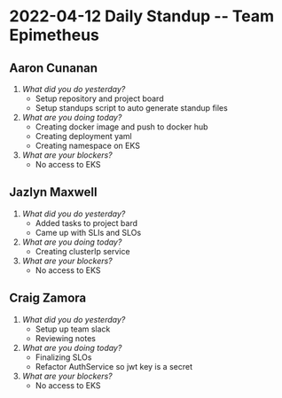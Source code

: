 # 2022-04-12 Daily Standup -- Team Epimetheus

## Aaron Cunanan
1. *What did you do yesterday?*
    - Setup repository and project board
    - Setup standups script to auto generate standup files
2. *What are you doing today?*
    - Creating docker image and push to docker hub
    - Creating deployment yaml
    - Creating namespace on EKS
3. *What are your blockers?*
    - No access to EKS

## Jazlyn Maxwell
1. *What did you do yesterday?*
    - Added tasks to project bard
    - Came up with SLIs and SLOs
2. *What are you doing today?*
    - Creating clusterIp service
3. *What are your blockers?*
    - No access to EKS

## Craig Zamora
1. *What did you do yesterday?*
    - Setup up team slack
    - Reviewing notes
2. *What are you doing today?*
    - Finalizing SLOs
    - Refactor AuthService so jwt key is a secret
3. *What are your blockers?*
    - No access to EKS